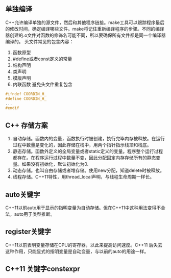 ## 单独编译
C++允许编译单独的源文件，然后和其他程序链接。make工具可以跟踪程序最后的修改时间，确定编译哪些文件。make将记住重新编译程序的步骤。不同的编译器创建的.o文件对函数的修饰名可能不同，所以要确保所有文件都是同一个编译器编译的。
头文件常见的包含内容：
1. 函数原型
2. #define或者const定义的常量
3. 结构声明
4. 类声明
5. 模版声明
6. 内联函数
避免头文件重复包含
```C++
#ifndef COORDIN_H_ 
#define COORDIN_H_
...
#endif  
```
## C++ 存储方案
1. 自动存储。函数内的变量，函数执行时被创建，执行完毕内存被释放。在运行过程中数量是变化的，因此存储在栈中，用两个指针指示栈顶和栈底。
2. 静态存储。函数外定义的全局变量或者static定义的变量。程序整个运行过程都存在。在程序运行过程中数量不变，因此分配固定内存存储所有的静态变量。如果没有初始化，默认初始化为0.
3. 动态存储。也叫自由存储或者堆存储。使用new分配，知道delete时被释放。
4. 线程存储。C++11特性，用thread_local声明，与线程生命周期一样长。

## auto关键字
C++11以前auto用于显示的指明变量为自动存储。但在C++11中这种用法变得不合法，auto用于类型推断。

## register关键字
C++11以前表明变量存储在CPU的寄存器，以此来提高访问速度。C++11 后失去这种作用，只能显式的指明变量是自动变量，与以前的auto的用途一样。

## C++11 关键字constexpr